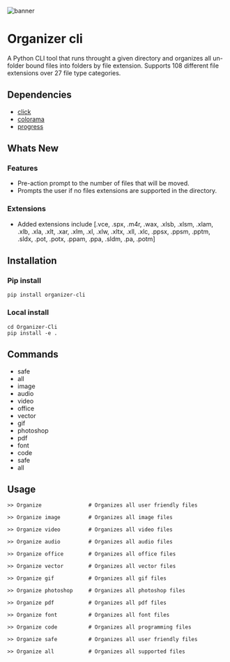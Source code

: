 ![banner](https://user-images.githubusercontent.com/60890281/101989091-f40c9580-3cd8-11eb-83d6-c6df0cb28cd5.png)




# Organizer cli
A Python CLI tool that runs throught a given directory and organizes all un-folder bound files into folders by file extension.
Supports 108 different file extensions over 27 file type categories.

## Dependencies
* [click](https://pypi.org/project/click8/)
* [colorama](https://pypi.org/project/colorama/) 
* [progress](https://pypi.org/project/progress/)

## Whats New
### Features
* Pre-action prompt to the number of files that will be moved.
* Prompts the user if no files extensions are supported in the directory.
### Extensions
* Added extensions include [.vce, .spx, .m4r, .wax, .xlsb, .xlsm, .xlam,
  .xlb, .xla, .xlt, .xar, .xlm, .xl, .xlw, .xltx, .xll, .xlc, .ppsx, .ppsm,
  .pptm, .sldx, .pot, .potx, .ppam, .ppa, .sldm, .pa, .potm]


## Installation
### Pip install
```text
pip install organizer-cli
```
### Local install
```text
cd Organizer-Cli
pip install -e .
```

## Commands

* safe
* all
* image
* audio
* video
* office
* vector
* gif
* photoshop
* pdf
* font
* code
* safe
* all


## Usage 
```text
>> Organize               # Organizes all user friendly files
```
```text
>> Organize image         # Organizes all image files
```
```text
>> Organize video         # Organizes all video files
```
```text
>> Organize audio         # Organizes all audio files
```
```text
>> Organize office        # Organizes all office files
```
```text
>> Organize vector        # Organizes all vector files
```
```text
>> Organize gif           # Organizes all gif files
```
```text
>> Organize photoshop     # Organizes all photoshop files
```
```text
>> Organize pdf           # Organizes all pdf files
```
```text
>> Organize font          # Organizes all font files
```
```text
>> Organize code          # Organizes all programming files
```
```text
>> Organize safe          # Organizes all user friendly files
```
```text
>> Organize all           # Organizes all supported files
```
